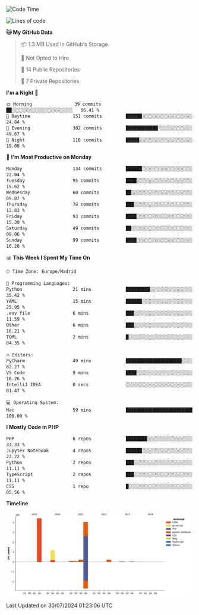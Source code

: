 <!--START_SECTION:waka-->
![Code Time](http://img.shields.io/badge/Code%20Time-280%20hrs%209%20mins-blue)

![Lines of code](https://img.shields.io/badge/From%20Hello%20World%20I%27ve%20Written-10.3%20million%20lines%20of%20code-blue)

**🐱 My GitHub Data** 

> 📦 1.3 MB Used in GitHub's Storage 
 > 
> 🚫 Not Opted to Hire
 > 
> 📜 14 Public Repositories 
 > 
> 🔑 7 Private Repositories 
 > 
**I'm a Night 🦉** 

```text
🌞 Morning                39 commits          ██░░░░░░░░░░░░░░░░░░░░░░░   06.41 % 
🌆 Daytime                151 commits         ██████░░░░░░░░░░░░░░░░░░░   24.84 % 
🌃 Evening                302 commits         ████████████░░░░░░░░░░░░░   49.67 % 
🌙 Night                  116 commits         █████░░░░░░░░░░░░░░░░░░░░   19.08 % 
```
📅 **I'm Most Productive on Monday** 

```text
Monday                   134 commits         ██████░░░░░░░░░░░░░░░░░░░   22.04 % 
Tuesday                  95 commits          ████░░░░░░░░░░░░░░░░░░░░░   15.62 % 
Wednesday                60 commits          ██░░░░░░░░░░░░░░░░░░░░░░░   09.87 % 
Thursday                 78 commits          ███░░░░░░░░░░░░░░░░░░░░░░   12.83 % 
Friday                   93 commits          ████░░░░░░░░░░░░░░░░░░░░░   15.30 % 
Saturday                 49 commits          ██░░░░░░░░░░░░░░░░░░░░░░░   08.06 % 
Sunday                   99 commits          ████░░░░░░░░░░░░░░░░░░░░░   16.28 % 
```


📊 **This Week I Spent My Time On** 

```text
🕑︎ Time Zone: Europe/Madrid

💬 Programming Languages: 
Python                   21 mins             █████████░░░░░░░░░░░░░░░░   35.42 % 
YAML                     15 mins             ██████░░░░░░░░░░░░░░░░░░░   25.95 % 
.env file                6 mins              ███░░░░░░░░░░░░░░░░░░░░░░   11.59 % 
Other                    6 mins              ███░░░░░░░░░░░░░░░░░░░░░░   10.21 % 
TOML                     2 mins              █░░░░░░░░░░░░░░░░░░░░░░░░   04.35 % 

🔥 Editors: 
PyCharm                  49 mins             █████████████████████░░░░   82.27 % 
VS Code                  9 mins              ████░░░░░░░░░░░░░░░░░░░░░   16.26 % 
IntelliJ IDEA            0 secs              ░░░░░░░░░░░░░░░░░░░░░░░░░   01.47 % 

💻 Operating System: 
Mac                      59 mins             █████████████████████████   100.00 % 
```

**I Mostly Code in PHP** 

```text
PHP                      6 repos             ████████░░░░░░░░░░░░░░░░░   33.33 % 
Jupyter Notebook         4 repos             ██████░░░░░░░░░░░░░░░░░░░   22.22 % 
Python                   2 repos             ███░░░░░░░░░░░░░░░░░░░░░░   11.11 % 
TypeScript               2 repos             ███░░░░░░░░░░░░░░░░░░░░░░   11.11 % 
CSS                      1 repo              █░░░░░░░░░░░░░░░░░░░░░░░░   05.56 % 
```



**Timeline**

![Lines of Code chart](https://raw.githubusercontent.com/danisoronellas/danisoronellas/main/assets/bar_graph.png)


 Last Updated on 30/07/2024 01:23:06 UTC
<!--END_SECTION:waka-->
